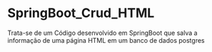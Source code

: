 # SpringBoot_Crud_HTML
Trata-se de um Código desenvolvido em SpringBoot que salva a informação de uma página HTML em um banco de dados postgres
